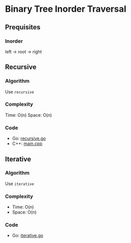 # Binary Tree Inorder Traversal



## Prequisites

### Inorder

left -> root -> right


## Recursive



### Algorithm

Use `recursive`


### Complexity

Time: O(n)
Space: O(n)


### Code

- Go: [recursive.go](#recursivego)
- C++: [main.cpp](#maincpp)


## Iterative



### Algorithm

Use `iterative`


### Complexity

- Time: O(n)
- Space: O(n)


### Code

- Go: [iterative.go](#iterativego)

